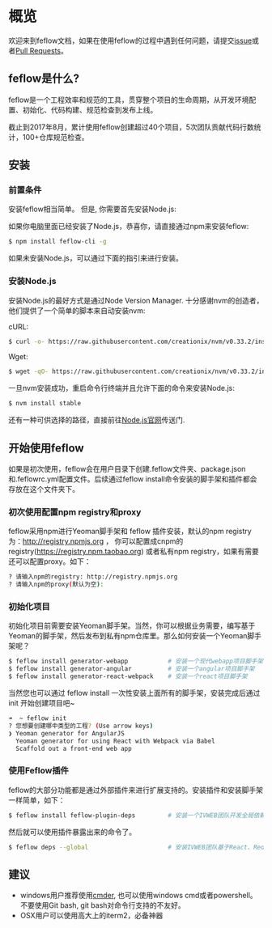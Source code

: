 # 概览

欢迎来到feflow文档，如果在使用feflow的过程中遇到任何问题，请提交[issue](https://github.com/cpselvis/feflow-cli/issues/new)或者[Pull Requests](https://github.com/cpselvis/feflow-cli/pulls)。

## feflow是什么?

feflow是一个工程效率和规范的工具，贯穿整个项目的生命周期，从开发环境配置、初始化、代码构建、规范检查到发布上线。

截止到2017年8月，累计使用feflow创建超过40个项目，5次团队贡献代码行数统计，100+仓库规范检查。

## 安装


### 前置条件

安装feflow相当简单。 但是, 你需要首先安装Node.js:

如果你电脑里面已经安装了Node.js，恭喜你，请直接通过npm来安装feflow:

```bash
$ npm install feflow-cli -g
```

如果未安装Node.js，可以通过下面的指引来进行安装。

### 安装Node.js

安装Node.js的最好方式是通过Node Version Manager.
十分感谢nvm的创造者，他们提供了一个简单的脚本来自动安装nvm:

cURL:
```bash
$ curl -o- https://raw.githubusercontent.com/creationix/nvm/v0.33.2/install.sh | bash
```
Wget:
```bash
$ wget -qO- https://raw.githubusercontent.com/creationix/nvm/v0.33.2/install.sh | bash
```
一旦nvm安装成功，重启命令行终端并且允许下面的命令来安装Node.js:

```bash
$ nvm install stable
```

还有一种可供选择的路径，直接前往[Node.js官网](https://nodejs.org/en/)传送门.

## 开始使用feflow

如果是初次使用，feflow会在用户目录下创建.feflow文件夹、package.json和.feflowrc.yml配置文件。后续通过feflow install命令安装的脚手架和插件都会存放在这个文件夹下。

### 初次使用配置npm registry和proxy
feflow采用npm进行Yeoman脚手架和 feflow 插件安装，默认的npm registry为：http://registry.npmjs.org ， 你可以配置成cnpm的registry(https://registry.npm.taobao.org) 或者私有npm registry，如果有需要还可以配置proxy。如下：

```bash
? 请输入npm的registry: http://registry.npmjs.org
? 请输入npm的proxy(默认为空):
```

### 初始化项目
初始化项目前需要安装Yeoman脚手架。当然，你可以根据业务需要，编写基于Yeoman的脚手架，然后发布到私有npm仓库里。那么如何安装一个Yeoman脚手架呢？

```bash
$ feflow install generator-webapp           # 安装一个现代webapp项目脚手架
$ feflow install generator-angular          # 安装一个angular项目脚手架
$ feflow install generator-react-webpack    # 安装一个react项目脚手架
```
当然您也可以通过 feflow install 一次性安装上面所有的脚手架，安装完成后通过 init 开始创建项目吧~

``` bash
➜  ~ feflow init
? 您想要创建哪中类型的工程? (Use arrow keys)
❯ Yeoman generator for AngularJS
  Yeoman generator for using React with Webpack via Babel
  Scaffold out a front-end web app
```

### 使用Feflow插件
feflow的大部分功能都是通过外部插件来进行扩展支持的。安装插件和安装脚手架一样简单，如下：

```bash
$ feflow install feflow-plugin-deps         # 安装一个IVWEB团队开发全局依赖包环境管理插件
```
然后就可以使用插件暴露出来的命令了。
```bash
$ feflow deps --global                      # 安装IVWEB团队基于React、Redux、FIS3环境全局依赖
```

## 建议
* windows用户推荐使用[cmder](http://cmder.net/), 也可以使用windows cmd或者powershell。不要使用Git bash, git bash对命令行支持的不友好。
* OSX用户可以使用高大上的iterm2，必备神器
